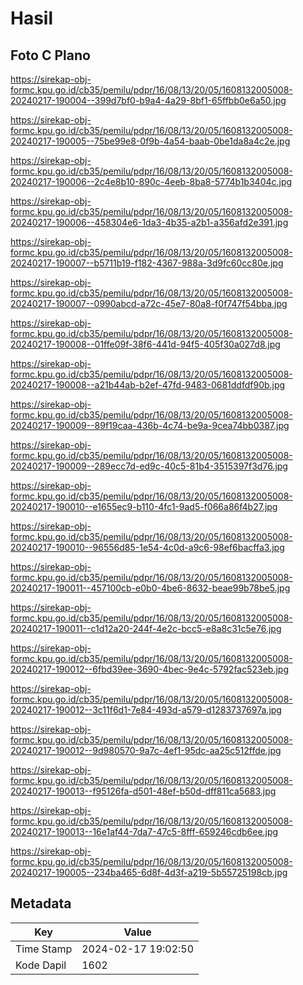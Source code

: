 # Hasil

## Foto C Plano

https://sirekap-obj-formc.kpu.go.id/cb35/pemilu/pdpr/16/08/13/20/05/1608132005008-20240217-190004--399d7bf0-b9a4-4a29-8bf1-65ffbb0e6a50.jpg

https://sirekap-obj-formc.kpu.go.id/cb35/pemilu/pdpr/16/08/13/20/05/1608132005008-20240217-190005--75be99e8-0f9b-4a54-baab-0be1da8a4c2e.jpg

https://sirekap-obj-formc.kpu.go.id/cb35/pemilu/pdpr/16/08/13/20/05/1608132005008-20240217-190006--2c4e8b10-890c-4eeb-8ba8-5774b1b3404c.jpg

https://sirekap-obj-formc.kpu.go.id/cb35/pemilu/pdpr/16/08/13/20/05/1608132005008-20240217-190006--458304e6-1da3-4b35-a2b1-a356afd2e391.jpg

https://sirekap-obj-formc.kpu.go.id/cb35/pemilu/pdpr/16/08/13/20/05/1608132005008-20240217-190007--b5711b19-f182-4367-988a-3d9fc60cc80e.jpg

https://sirekap-obj-formc.kpu.go.id/cb35/pemilu/pdpr/16/08/13/20/05/1608132005008-20240217-190007--0990abcd-a72c-45e7-80a8-f0f747f54bba.jpg

https://sirekap-obj-formc.kpu.go.id/cb35/pemilu/pdpr/16/08/13/20/05/1608132005008-20240217-190008--01ffe09f-38f6-441d-94f5-405f30a027d8.jpg

https://sirekap-obj-formc.kpu.go.id/cb35/pemilu/pdpr/16/08/13/20/05/1608132005008-20240217-190008--a21b44ab-b2ef-47fd-9483-0681ddfdf90b.jpg

https://sirekap-obj-formc.kpu.go.id/cb35/pemilu/pdpr/16/08/13/20/05/1608132005008-20240217-190009--89f19caa-436b-4c74-be9a-9cea74bb0387.jpg

https://sirekap-obj-formc.kpu.go.id/cb35/pemilu/pdpr/16/08/13/20/05/1608132005008-20240217-190009--289ecc7d-ed9c-40c5-81b4-3515397f3d76.jpg

https://sirekap-obj-formc.kpu.go.id/cb35/pemilu/pdpr/16/08/13/20/05/1608132005008-20240217-190010--e1655ec9-b110-4fc1-9ad5-f066a86f4b27.jpg

https://sirekap-obj-formc.kpu.go.id/cb35/pemilu/pdpr/16/08/13/20/05/1608132005008-20240217-190010--96556d85-1e54-4c0d-a9c6-98ef6bacffa3.jpg

https://sirekap-obj-formc.kpu.go.id/cb35/pemilu/pdpr/16/08/13/20/05/1608132005008-20240217-190011--457100cb-e0b0-4be6-8632-beae99b78be5.jpg

https://sirekap-obj-formc.kpu.go.id/cb35/pemilu/pdpr/16/08/13/20/05/1608132005008-20240217-190011--c1d12a20-244f-4e2c-bcc5-e8a8c31c5e76.jpg

https://sirekap-obj-formc.kpu.go.id/cb35/pemilu/pdpr/16/08/13/20/05/1608132005008-20240217-190012--6fbd39ee-3690-4bec-9e4c-5792fac523eb.jpg

https://sirekap-obj-formc.kpu.go.id/cb35/pemilu/pdpr/16/08/13/20/05/1608132005008-20240217-190012--3c11f6d1-7e84-493d-a579-d1283737697a.jpg

https://sirekap-obj-formc.kpu.go.id/cb35/pemilu/pdpr/16/08/13/20/05/1608132005008-20240217-190012--9d980570-9a7c-4ef1-95dc-aa25c512ffde.jpg

https://sirekap-obj-formc.kpu.go.id/cb35/pemilu/pdpr/16/08/13/20/05/1608132005008-20240217-190013--f95126fa-d501-48ef-b50d-dff811ca5683.jpg

https://sirekap-obj-formc.kpu.go.id/cb35/pemilu/pdpr/16/08/13/20/05/1608132005008-20240217-190013--16e1af44-7da7-47c5-8fff-659246cdb6ee.jpg

https://sirekap-obj-formc.kpu.go.id/cb35/pemilu/pdpr/16/08/13/20/05/1608132005008-20240217-190005--234ba465-6d8f-4d3f-a219-5b55725198cb.jpg


## Metadata

| Key        | Value               |
| ---------- | ------------------- |
| Time Stamp | 2024-02-17 19:02:50 |
| Kode Dapil | 1602                |



